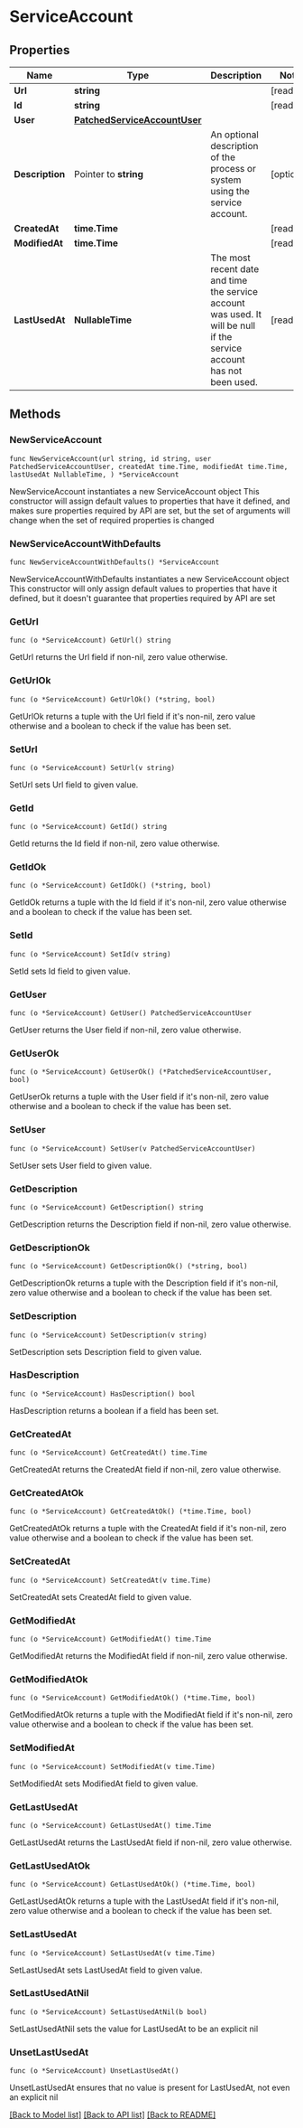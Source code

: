 # ServiceAccount

## Properties

Name | Type | Description | Notes
------------ | ------------- | ------------- | -------------
**Url** | **string** |  | [readonly] 
**Id** | **string** |  | [readonly] 
**User** | [**PatchedServiceAccountUser**](PatchedServiceAccountUser.md) |  | 
**Description** | Pointer to **string** | An optional description of the process or system using the service account. | [optional] 
**CreatedAt** | **time.Time** |  | [readonly] 
**ModifiedAt** | **time.Time** |  | [readonly] 
**LastUsedAt** | **NullableTime** | The most recent date and time the service account was used.  It will be null if the service account has not been used. | [readonly] 

## Methods

### NewServiceAccount

`func NewServiceAccount(url string, id string, user PatchedServiceAccountUser, createdAt time.Time, modifiedAt time.Time, lastUsedAt NullableTime, ) *ServiceAccount`

NewServiceAccount instantiates a new ServiceAccount object
This constructor will assign default values to properties that have it defined,
and makes sure properties required by API are set, but the set of arguments
will change when the set of required properties is changed

### NewServiceAccountWithDefaults

`func NewServiceAccountWithDefaults() *ServiceAccount`

NewServiceAccountWithDefaults instantiates a new ServiceAccount object
This constructor will only assign default values to properties that have it defined,
but it doesn't guarantee that properties required by API are set

### GetUrl

`func (o *ServiceAccount) GetUrl() string`

GetUrl returns the Url field if non-nil, zero value otherwise.

### GetUrlOk

`func (o *ServiceAccount) GetUrlOk() (*string, bool)`

GetUrlOk returns a tuple with the Url field if it's non-nil, zero value otherwise
and a boolean to check if the value has been set.

### SetUrl

`func (o *ServiceAccount) SetUrl(v string)`

SetUrl sets Url field to given value.


### GetId

`func (o *ServiceAccount) GetId() string`

GetId returns the Id field if non-nil, zero value otherwise.

### GetIdOk

`func (o *ServiceAccount) GetIdOk() (*string, bool)`

GetIdOk returns a tuple with the Id field if it's non-nil, zero value otherwise
and a boolean to check if the value has been set.

### SetId

`func (o *ServiceAccount) SetId(v string)`

SetId sets Id field to given value.


### GetUser

`func (o *ServiceAccount) GetUser() PatchedServiceAccountUser`

GetUser returns the User field if non-nil, zero value otherwise.

### GetUserOk

`func (o *ServiceAccount) GetUserOk() (*PatchedServiceAccountUser, bool)`

GetUserOk returns a tuple with the User field if it's non-nil, zero value otherwise
and a boolean to check if the value has been set.

### SetUser

`func (o *ServiceAccount) SetUser(v PatchedServiceAccountUser)`

SetUser sets User field to given value.


### GetDescription

`func (o *ServiceAccount) GetDescription() string`

GetDescription returns the Description field if non-nil, zero value otherwise.

### GetDescriptionOk

`func (o *ServiceAccount) GetDescriptionOk() (*string, bool)`

GetDescriptionOk returns a tuple with the Description field if it's non-nil, zero value otherwise
and a boolean to check if the value has been set.

### SetDescription

`func (o *ServiceAccount) SetDescription(v string)`

SetDescription sets Description field to given value.

### HasDescription

`func (o *ServiceAccount) HasDescription() bool`

HasDescription returns a boolean if a field has been set.

### GetCreatedAt

`func (o *ServiceAccount) GetCreatedAt() time.Time`

GetCreatedAt returns the CreatedAt field if non-nil, zero value otherwise.

### GetCreatedAtOk

`func (o *ServiceAccount) GetCreatedAtOk() (*time.Time, bool)`

GetCreatedAtOk returns a tuple with the CreatedAt field if it's non-nil, zero value otherwise
and a boolean to check if the value has been set.

### SetCreatedAt

`func (o *ServiceAccount) SetCreatedAt(v time.Time)`

SetCreatedAt sets CreatedAt field to given value.


### GetModifiedAt

`func (o *ServiceAccount) GetModifiedAt() time.Time`

GetModifiedAt returns the ModifiedAt field if non-nil, zero value otherwise.

### GetModifiedAtOk

`func (o *ServiceAccount) GetModifiedAtOk() (*time.Time, bool)`

GetModifiedAtOk returns a tuple with the ModifiedAt field if it's non-nil, zero value otherwise
and a boolean to check if the value has been set.

### SetModifiedAt

`func (o *ServiceAccount) SetModifiedAt(v time.Time)`

SetModifiedAt sets ModifiedAt field to given value.


### GetLastUsedAt

`func (o *ServiceAccount) GetLastUsedAt() time.Time`

GetLastUsedAt returns the LastUsedAt field if non-nil, zero value otherwise.

### GetLastUsedAtOk

`func (o *ServiceAccount) GetLastUsedAtOk() (*time.Time, bool)`

GetLastUsedAtOk returns a tuple with the LastUsedAt field if it's non-nil, zero value otherwise
and a boolean to check if the value has been set.

### SetLastUsedAt

`func (o *ServiceAccount) SetLastUsedAt(v time.Time)`

SetLastUsedAt sets LastUsedAt field to given value.


### SetLastUsedAtNil

`func (o *ServiceAccount) SetLastUsedAtNil(b bool)`

 SetLastUsedAtNil sets the value for LastUsedAt to be an explicit nil

### UnsetLastUsedAt
`func (o *ServiceAccount) UnsetLastUsedAt()`

UnsetLastUsedAt ensures that no value is present for LastUsedAt, not even an explicit nil

[[Back to Model list]](../README.md#documentation-for-models) [[Back to API list]](../README.md#documentation-for-api-endpoints) [[Back to README]](../README.md)


